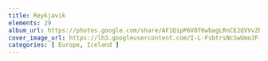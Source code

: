 ```yaml
---
title: Reykjavik
elements: 29
album_url: https://photos.google.com/share/AF1QipP6VOT6wbagLRnCE2QVVvZhi_GnWhjJxGDM88xCkgGRF3KxzXgUcHRFxQWt5XjBVw?key=cHNJZmoxV1N5NUxkQm8zR1ZNaUVMSk40clJVN2N3
cover_image_url: https://lh3.googleusercontent.com/I-L-FsbtrsNcSwUmoJF-QujufhR2oXGs4Ar6a8jJNKOovfbJ69-nIZpXpv_OlNj5zKH9PJBbXG7qSlNINBpALHVJC-DSrs_LWTqslc8_17ZUnFJb7XxGWHo06hexfCiSD30HOYE9ddxAIXES14Y6udtVneqHajtQM99LFyMWL1MwgrHUCj3bcDeaoYLe_9ueA5hdtpWqNf4lewXEh14dCrK6d4F2OhI8koCXO9Ew6WZD8hKiD2o3IIJzM0CAPreeZlWZsiYAveKsaY7e04ixw3ahZxYdKhTI3g-SYCflv4zDCjZEcRHXR0DwiKajkHtsjMGNBllBbDd3jF6b3unwGnN6T1w60_k5Zw4k2kLOKVSXtWBC5BJuNn1XO1ajEBTEiY8_3FYhfs2Il8MBkwJKi07tFcRBwpAizXk1NDVopXEg5azzG_Nv7REa_xBolOTyL4Qoz1L2Aclli_L6bDj_1B92YnCNe9nurMNKrVn2uzqgyEZ3wzWJ_JH39MHmdEx46shEITrkagLHagU2f8_rw0ujRDB2T5-nDPXiBy-DI-vAk06HbYCHyRJckKFRVke3zhAK-jfK1_yVfnr1wIF4_IRAIVGM8cAYlW4iiA-r8Tn0rykRHrIPYnbrEkZuecaJJJLTINKoOihQao4VqAaU_j7yzIPUF1ZJBohjkAgJQG-_qEVLOr3VFTI=s195-p-k-no
categories: [ Europe, Iceland ]
---
```


